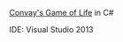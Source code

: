 <a href="https://en.wikipedia.org/wiki/Conway%27s_Game_of_Life">Convay's Game of Life</a> in C#

IDE: Visual Studio 2013

